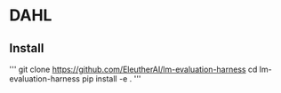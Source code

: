 # DAHL

## Install
'''
git clone https://github.com/EleutherAI/lm-evaluation-harness
cd lm-evaluation-harness
pip install -e .
'''

